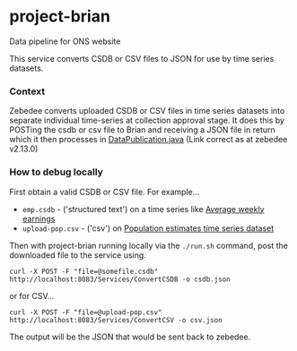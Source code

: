 # project-brian
Data pipeline for ONS website

This service converts CSDB or CSV files to JSON for use by time series datasets. 

### Context
Zebedee converts uploaded CSDB or CSV files in time series datasets into separate individual time-series at collection
approval stage. It does this by POSTing the csdb or csv file to Brian and receiving a JSON file in return which it then
processes in 
[DataPublication.java](https://github.com/ONSdigital/zebedee/blob/v2.13.0/zebedee-cms/src/main/java/com/github/onsdigital/zebedee/data/processing/DataPublication.java#L85)
(Link correct as at zebedee v2.13.0)

### How to debug locally

First obtain a valid CSDB or CSV file. For example…

- `emp.csdb` - ('structured text') on a time series like
  [Average weekly earnings](https://www.ons.gov.uk/employmentandlabourmarket/peopleinwork/earningsandworkinghours/datasets/averageweeklyearnings)
- `upload-pop.csv` - ('csv') on 
  [Population estimates time series dataset](https://www.ons.gov.uk/peoplepopulationandcommunity/populationandmigration/populationestimates/datasets/populationestimatestimeseriesdataset)

Then with project-brian running locally via the `./run.sh` command, post the downloaded file to the service using.

```
curl -X POST -F "file=@somefile.csdb" http://localhost:8083/Services/ConvertCSDB -o csdb.json
```

or for CSV…

```
curl -X POST -F "file=@upload-pop.csv" http://localhost:8083/Services/ConvertCSV -o csv.json
```

The output will be the JSON that would be sent back to zebedee.

